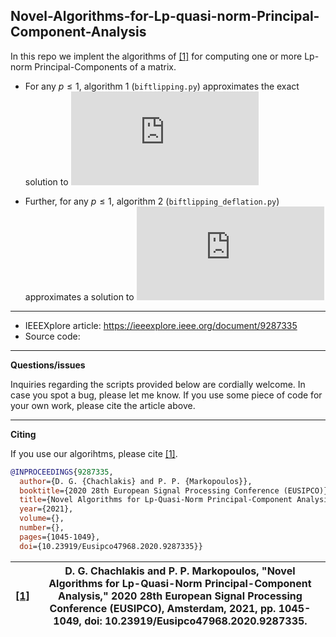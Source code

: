 ## Novel-Algorithms-for-Lp-quasi-norm-Principal-Component-Analysis

In this repo we implent the algorithms of [[1]](https://ieeexplore.ieee.org/document/9287335) for computing one or more Lp-norm Principal-Components of a matrix. 

* For any $p\leq 1$, algorithm 1 (```biftlipping.py```) approximates the exact solution to 
![equation](https://latex.codecogs.com/svg.latex?%5Cdpi%7B150%7D%20%5Cfn_cm%20%5CLARGE%20%5Cunderset%7B%5Cmathbf%20q%20%5Cin%20%5Cmathbb%20R%5ED%7E%3B%7E%5C%7C%5Cmathbf%20q%5C%7C_2%3D1%7D%7B%5Ctext%7Bmax.%7D%7D%5Cleft%5C%7C%5Cmathbf%20X%5E%5Ctop%5Cmathbf%20q%5Cright%5C%7C_p%5Ep.)

* Further, for any $p\leq 1$, algorithm 2 (```biftlipping_deflation.py```) approximates a solution to 
![equation](https://latex.codecogs.com/svg.latex?%5Cdpi%7B150%7D%20%5Cfn_cm%20%5CLARGE%20%5Cunderset%7B%5Cmathbf%20Q%20%5Cin%20%5Cmathbb%20R%5E%7BD%20%5Ctimes%20K%7D%7E%3B%7E%5Cmathbf%20Q%5E%5Ctop%5Cmathbf%20Q%3D%5Cmathbf%20I_K%7D%7B%5Ctext%7Bmax.%7D%7D%5Cleft%5C%7C%5Cmathbf%20X%5E%5Ctop%5Cmathbf%20Q%5Cright%5C%7C_p%5Ep.)

---
* IEEEXplore article: https://ieeexplore.ieee.org/document/9287335
* Source code: 
---
**Questions/issues**

Inquiries regarding the scripts provided below are cordially welcome. In case you spot a bug, please let me know. If you use some piece of code for your own work, please cite the article above.

---
**Citing**

If you use our algorihtms, please cite [[1]](https://ieeexplore.ieee.org/document/9287335).
```bibtex
@INPROCEEDINGS{9287335,
  author={D. G. {Chachlakis} and P. P. {Markopoulos}},
  booktitle={2020 28th European Signal Processing Conference (EUSIPCO)}, 
  title={Novel Algorithms for Lp-Quasi-Norm Principal-Component Analysis}, 
  year={2021},
  volume={},
  number={},
  pages={1045-1049},
  doi={10.23919/Eusipco47968.2020.9287335}}
```
|[[1]](https://ieeexplore.ieee.org/document/9287335)|D. G. Chachlakis and P. P. Markopoulos, "Novel Algorithms for Lp-Quasi-Norm Principal-Component Analysis," 2020 28th European Signal Processing Conference (EUSIPCO), Amsterdam, 2021, pp. 1045-1049, doi: 10.23919/Eusipco47968.2020.9287335.|
|-----|--------|
